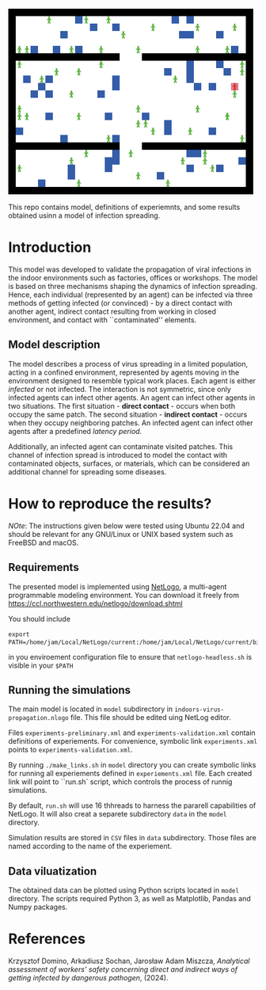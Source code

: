 
![A sample animation of the simulated behaviour.](world-4-population-50.gif)


This repo contains model, definitions of experiemnts, and some results obtained usinn a model of infection spreading.

# Introduction

This model was developed to validate the propagation of viral infections in the indoor environments such as factories, offices or workshops. The model is based on three mechanisms shaping the dynamics of infection spreading. Hence, each individual (represented by an agent) can be infected via three methods of getting infected (or convinced) - by a direct contact with another agent, indirect contact resulting from working in closed environment, and contact with ``contaminated'' elements.

## Model description

The model describes a process of virus spreading in a limited population, acting in a confined environment, represented by agents moving in the environment designed to resemble typical work places. Each agent is either *infected* or not infected. The interaction is not symmetric, since only infected agents can infect other agents. An agent can infect other agents in two situations. The first situation - **direct contact** - occurs when both occupy the same patch. The second situation - **indirect contact** - occurs when they occupy neighboring patches. An infected agent can infect other agents after a predefined *latency period*.

Additionally, an infected agent can contaminate visited patches. This channel of infection spread is introduced to model the contact with contaminated objects, surfaces, or materials, which can be considered an additional channel for spreading some diseases.

# How to reproduce the results?

*NOte*: The instructions given below were tested using Ubuntu 22.04 and should be relevant for any GNU/Linux or UNIX based system such as FreeBSD and macOS.

## Requirements

The presented model is implemented using [NetLogo](https://ccl.northwestern.edu/netlogo/), a multi-agent programmable modeling environment. You can download it freely from https://ccl.northwestern.edu/netlogo/download.shtml

You should include
```
export PATH=/home/jam/Local/NetLogo/current:/home/jam/Local/NetLogo/current/bin:$PATH
```
in you enviroement configuration file to ensure that ``netlogo-headless.sh`` is visible in your ``$PATH``

## Running the simulations

The main model is located in ``model`` subdirectory in ``indoors-virus-propagation.nlogo`` file. This file should be edited uing NetLog editor.

Files ``experiments-preliminary.xml`` and ``experiments-validation.xml`` contain definitions of experiements. For convenience, symbolic link ``experiments.xml`` points to ``experiments-validation.xml``.

By running ``./make_links.sh`` in ``model`` directory you can create symbolic links for running all experiements defined in ``experiements.xml`` file. Each created link will point to ``run.sh` script, which controls the process of runnig simulations.

By default, ``run.sh`` will use 16 thhreads to harness the pararell capabilities of NetLogo. It will also creat a separete subdirectory ``data`` in the ``model`` directory.

Simulation results are stored in ``CSV`` files in ``data`` subdirectory. Those files are named according to the name of the experiement.

## Data viluatization

The obtained data can be plotted using Python scripts located in ``model`` directory. The scripts required Python 3, as well as Matplotlib, Pandas and Numpy packages.

# References

Krzysztof Domino, Arkadiusz Sochan, Jarosław Adam Miszcza, *Analytical assessment of workers' safety concerning direct and indirect ways of getting infected by dangerous pathogen*, (2024).

